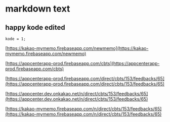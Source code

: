 # markdown text

## happy kode edited

```
kode = 1;
```
[https://kakao-mymemo.firebaseapp.com/newmemo](https://kakao-mymemo.firebaseapp.com/newmemo)

[https://appcenterapp-prod.firebaseapp.com/cbts](https://appcenterapp-prod.firebaseapp.com/cbts)

[https://appcenterapp-prod.firebaseapp.com/direct/cbts/153/feedbacks/65](https://appcenterapp-prod.firebaseapp.com/direct/cbts/153/feedbacks/65)

[https://appcenter.dev.onkakao.net/n/direct/cbts/153/feedbacks/65](https://appcenter.dev.onkakao.net/n/direct/cbts/153/feedbacks/65)

[https://kakao-mymemo.firebaseapp.com/n/direct/cbts/153/feedbacks/65](https://kakao-mymemo.firebaseapp.com/n/direct/cbts/153/feedbacks/65)
